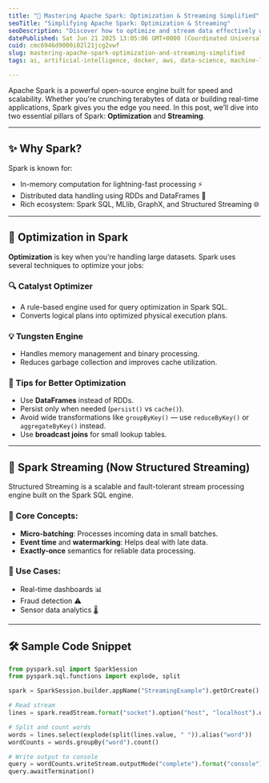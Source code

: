 ```yaml
---
title: "🚀 Mastering Apache Spark: Optimization & Streaming Simplified"
seoTitle: "Simplifying Apache Spark: Optimization & Streaming"
seoDescription: "Discover how to optimize and stream data effectively with Apache Spark, from Catalyst Optimizer to real-time applications with Structured Streaming"
datePublished: Sat Jun 21 2025 13:05:06 GMT+0000 (Coordinated Universal Time)
cuid: cmc6946d9000i02l21jcg2vwf
slug: mastering-apache-spark-optimization-and-streaming-simplified
tags: ai, artificial-intelligence, docker, aws, data-science, machine-learning, engineering, computer-science, spark, data-structures, developer, coding, devops, dataengineering, codenewbies

---
```


Apache Spark is a powerful open-source engine built for speed and scalability. Whether you're crunching terabytes of data or building real-time applications, Spark gives you the edge you need. In this post, we’ll dive into two essential pillars of Spark: **Optimization** and **Streaming**.

---

## ✨ Why Spark?

Spark is known for:

- In-memory computation for lightning-fast processing ⚡  
- Distributed data handling using RDDs and DataFrames 🧱  
- Rich ecosystem: Spark SQL, MLlib, GraphX, and Structured Streaming 🌐  

---

## 🧠 Optimization in Spark

**Optimization** is key when you’re handling large datasets. Spark uses several techniques to optimize your jobs:

### 🔍 Catalyst Optimizer
- A rule-based engine used for query optimization in Spark SQL.
- Converts logical plans into optimized physical execution plans.

### 💡 Tungsten Engine
- Handles memory management and binary processing.
- Reduces garbage collection and improves cache utilization.

### 🧪 Tips for Better Optimization
- Use **DataFrames** instead of RDDs.
- Persist only when needed (`persist()` vs `cache()`).
- Avoid wide transformations like `groupByKey()` — use `reduceByKey()` or `aggregateByKey()` instead.
- Use **broadcast joins** for small lookup tables.

---

## 🌊 Spark Streaming (Now Structured Streaming)

Structured Streaming is a scalable and fault-tolerant stream processing engine built on the Spark SQL engine.

### 🧬 Core Concepts:
- **Micro-batching**: Processes incoming data in small batches.
- **Event time** and **watermarking**: Helps deal with late data.
- **Exactly-once** semantics for reliable data processing.

### 🔧 Use Cases:
- Real-time dashboards 📊  
- Fraud detection ⚠️  
- Sensor data analytics 🌡️  

---

## 🛠 Sample Code Snippet

```python
from pyspark.sql import SparkSession
from pyspark.sql.functions import explode, split

spark = SparkSession.builder.appName("StreamingExample").getOrCreate()

# Read stream
lines = spark.readStream.format("socket").option("host", "localhost").option("port", 9999).load()

# Split and count words
words = lines.select(explode(split(lines.value, " ")).alias("word"))
wordCounts = words.groupBy("word").count()

# Write output to console
query = wordCounts.writeStream.outputMode("complete").format("console").start()
query.awaitTermination()
